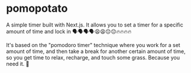 # pomopotato

A simple timer built with Next.js. It allows you to set a timer for a specific amount of time and lock in 🗣️🗣️🗣️🗣️😩😩😔😔🔥🔥🔥🔥

It's based on the "pomodoro timer" technique where you work for a set amount of time, and then take a break for another certain amount of time, so you get time to relax, recharge, and touch some grass. Because you need it. 🦗
